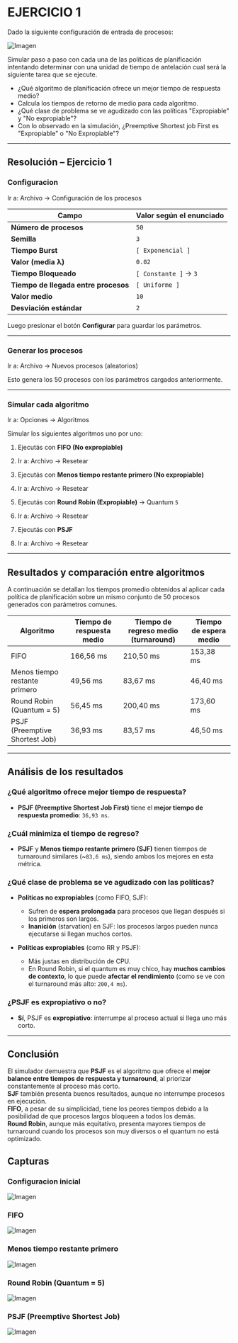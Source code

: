 # EJERCICIO 1

Dado la siguiente configuración de entrada de procesos:

![Imagen](./img/ejercicio1.png)

Simular paso a paso con cada una de las políticas de planificación intentando determinar con una unidad de tiempo de antelación cual será la siguiente tarea que se ejecute.

- ¿Qué algoritmo de planificación ofrece un mejor tiempo de respuesta medio?
- Calcula los tiempos de retorno de medio para cada algoritmo.
- ¿Qué clase de problema se ve agudizado con las políticas "Expropiable" y "No expropiable"?
- Con lo observado en la simulación, ¿Preemptive Shortest job First es "Expropiable" o "No Expropiable"?

---

## Resolución – Ejercicio 1

### Configuracion

Ir a: Archivo → Configuración de los procesos

| Campo                              | Valor según el enunciado |
|-----------------------------------|---------------------------|
| **Número de procesos**            | `50`                      |
| **Semilla**                       | `3`                       |
| **Tiempo Burst**                  | `[ Exponencial ]`         |
| **Valor (media λ)**               | `0.02`                    |
| **Tiempo Bloqueado**              | `[ Constante ]` → `3`     |
| **Tiempo de llegada entre procesos** | `[ Uniforme ]`         |
| **Valor medio**                   | `10`                      |
| **Desviación estándar**           | `2`                       |

Luego presionar el botón **Configurar** para guardar los parámetros.

---

### Generar los procesos

Ir a: Archivo → Nuevos procesos (aleatorios)

Esto genera los 50 procesos con los parámetros cargados anteriormente.

---

### Simular cada algoritmo

Ir a: Opciones → Algoritmos

Simular los siguientes algoritmos uno por uno:

1. Ejecutás con **FIFO (No expropiable)**
2. Ir a: Archivo → Resetear

3. Ejecutás con **Menos tiempo restante primero (No expropiable)**
4. Ir a: Archivo → Resetear

5. Ejecutás con **Round Robin (Expropiable)** → Quantum `5`
6. Ir a: Archivo → Resetear

7. Ejecutás con **PSJF**
8. Ir a: Archivo → Resetear

---

## Resultados y comparación entre algoritmos

A continuación se detallan los tiempos promedio obtenidos al aplicar cada política de planificación sobre un mismo conjunto de 50 procesos generados con parámetros comunes.

| Algoritmo                        | Tiempo de respuesta medio | Tiempo de regreso medio (turnaround) | Tiempo de espera medio |
|----------------------------------|----------------------------|--------------------------------------|-------------------------|
| FIFO                             | 166,56 ms                 | 210,50 ms                            | 153,38 ms              |
| Menos tiempo restante primero    | 49,56 ms                  | 83,67 ms                             | 46,40 ms               |
| Round Robin (Quantum = 5)        | 56,45 ms                  | 200,40 ms                            | 173,60 ms              |
| PSJF (Preemptive Shortest Job)   | 36,93 ms                  | 83,57 ms                             | 46,50 ms               |

---

## Análisis de los resultados

### ¿Qué algoritmo ofrece mejor tiempo de respuesta?

- **PSJF (Preemptive Shortest Job First)** tiene el **mejor tiempo de respuesta promedio**: `36,93 ms`.

### ¿Cuál minimiza el tiempo de regreso?

- **PSJF** y **Menos tiempo restante primero (SJF)** tienen tiempos de turnaround similares (~`83,6 ms`), siendo ambos los mejores en esta métrica.

### ¿Qué clase de problema se ve agudizado con las políticas?

- **Políticas no expropiables** (como FIFO, SJF):
  - Sufren de **espera prolongada** para procesos que llegan después si los primeros son largos.
  - **Inanición** (starvation) en SJF: los procesos largos pueden nunca ejecutarse si llegan muchos cortos.

- **Políticas expropiables** (como RR y PSJF):
  - Más justas en distribución de CPU.
  - En Round Robin, si el quantum es muy chico, hay **muchos cambios de contexto**, lo que puede **afectar el rendimiento** (como se ve con el turnaround más alto: `200,4 ms`).

### ¿PSJF es expropiativo o no?

- **Sí**, PSJF es **expropiativo**: interrumpe al proceso actual si llega uno más corto.

---

## Conclusión

El simulador demuestra que **PSJF** es el algoritmo que ofrece el **mejor balance entre tiempos de respuesta y turnaround**, al priorizar constantemente al proceso más corto.  
**SJF** también presenta buenos resultados, aunque no interrumpe procesos en ejecución.  
**FIFO**, a pesar de su simplicidad, tiene los peores tiempos debido a la posibilidad de que procesos largos bloqueen a todos los demás.  
**Round Robin**, aunque más equitativo, presenta mayores tiempos de turnaround cuando los procesos son muy diversos o el quantum no está optimizado.

## Capturas

### Configuracion inicial

![Imagen](./img/resolucion1-0.png)

### FIFO

![Imagen](./img/resolucion1-1.png)

### Menos tiempo restante primero

![Imagen](./img/resolucion1-2.png)

### Round Robin (Quantum = 5)

![Imagen](./img/resolucion1-3.png)

### PSJF (Preemptive Shortest Job)

![Imagen](./img/resolucion1-4.png)
